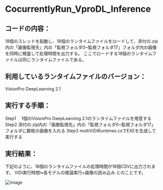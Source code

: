 # CocurrentlyRun_VproDL_Inference
## コードの内容：
18個のスレッドを起動し、18個のランタイムファイルをロードして、添付の.zip内の「画像監視先」内の「監視フォルダ0~監視フォルダ17」フォルダ内の画像を同時に検査して処理時間を出力する。
ここでロードする18個のランタイムファイルは同じランタイムファイルである。

## 利用しているランタイムファイルのバージョン：
VisionPro DeepLearning 2.1

## 実行する手順：
Step1 　1個のVisionPro DeepLearning 2.1のランタイムファイルを用意する
Step2   添付の.zip内の「画像監視先」内の「監視フォルダ0~監視フォルダ17」フォルダに数枚の画像を入れる
Step3   multiViDiRuntimes.csでEXEを生成して実行する

## 実行結果：
下記のように、18個のランタイムファイルの処理時間が18個CSVに出力されます。
ViDi実行時間≒各モデルの推論実行+画像の読み込み とのことです。

![image](https://github.com/ThisIsBen/CocurrentlyRun_VproDL_Inference/assets/8150459/b6cda437-2e49-45e7-81d4-22b9e0a87a1e)
